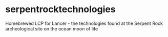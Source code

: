 # serpentrocktechnologies
Homebrewed LCP for Lancer - the technologies found at the Serpent Rock archeological site on the ocean moon of life
